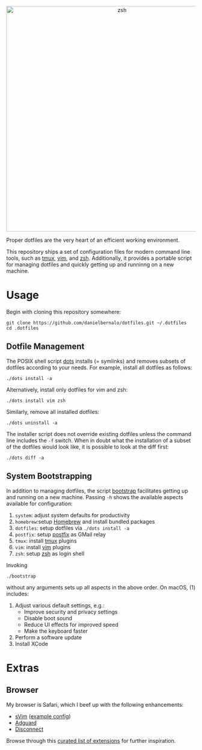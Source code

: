 <p align="center">
  <img width="600" alt="zsh" src="https://user-images.githubusercontent.com/53797/46028848-ee273b80-c0f1-11e8-9e32-a750cd84692b.png">
</p>

Proper dotfiles are the very heart of an efficient working environment.

This repository ships a set of configuration files for modern command line
tools, such as [tmux][tmux], [vim][vim], and [zsh][zsh]. Additionally, it
provides a portable script for managing dotfiles and quickly getting up and
runninng on a new machine.

Usage
=====

Begin with cloning this repository somewhere:

    git clone https://github.com/danielbernalo/dotfiles.git ~/.dotfiles
    cd .dotfiles

Dotfile Management
------------------

The POSIX shell script [dots](dots) installs (= symlinks) and removes subsets
of dotfiles according to your needs. For example, install all dotfiles as
follows:

    ./dots install -a

Alternatively, install only dotfiles for vim and zsh:

    ./dots install vim zsh

Similarly, remove all installed dotfiles:

    ./dots uninstall -a

The installer script does not override existing dotfiles unless the command
line includes the `-f` switch. When in doubt what the installation of a subset
of the dotfiles would look like, it is possible to look at the diff first:

    ./dots diff -a

System Bootstrapping
--------------------

In addition to managing dotfiles, the script [bootstrap](bootstrap) facilitates
getting up and running on a new machine. Passing `-h` shows the available
aspects available for configuration:

1. `system`: adjust system defaults for productivity
1. `homebrew`:setup [Homebrew][homebrew] and install bundled packages
1. `dotfiles`: setup dotfiles via `./dots install -a`
1. `postfix`: setup [postfix][postfix] as GMail relay
1. `tmux`: install [tmux][tmux] plugins
1. `vim`: install [vim][vim] plugins
1. `zsh`: setup [zsh][zsh] as login shell

Invoking

    ./bootstrap

without any arguments sets up all aspects in the above order. On macOS, (1)
includes:

1. Adjust various default settings, e.g.:
   - Improve security and privacy settings
   - Disable boot sound
   - Reduce UI effects for improved speed
   - Make the keyboard faster
2. Perform a software update
3. Install XCode

Extras
======

Browser
-------

My browser is Safari, which I beef up with the following enhancements:

- [sVim](https://github.com/flipxfx/sVim) ([example config][svim-config])
- [Adguard](https://adguard.com/en/article/adblock-adguard-safari.html)
- [Disconnect](https://disconnect.me)

Browse through this [curated list of extensions][safari-extensions] for further
inspiration.

[homebrew]: https://brew.sh
[postfix]: http://www.postfix.org
[tmux]: https://github.com/tmux/tmux
[vim]: http://www.vim.org
[zsh]: http://www.zsh.org
[svim-config]: https://gist.github.com/nikitavoloboev/c26e6a05e4e426e0542e55b7513b581c
[safari-extensions]: https://github.com/learn-anything/safari-extensions
